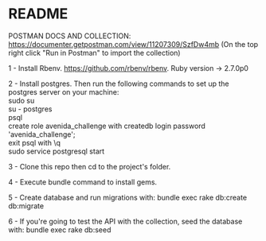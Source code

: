# README

POSTMAN DOCS AND COLLECTION: https://documenter.getpostman.com/view/11207309/SzfDw4mb
(On the top right click "Run in Postman" to import the collection)

1 - Install Rbenv. https://github.com/rbenv/rbenv. Ruby version -> 2.7.0p0

2 - Install postgres. Then run the following commands to set up the postgres server on your machine:<br />
  sudo su<br />
  su - postgres<br />
  psql<br />
  create role avenida_challenge with createdb login password 'avenida_challenge';<br />
  exit psql with \q<br />
  sudo service postgresql start<br />

3 - Clone this repo then cd to the project's folder.

4 - Execute bundle command to install gems.

5 - Create database and run migrations with: bundle exec rake db:create db:migrate

6 - If you're going to test the API with the collection, seed the database with: bundle exec rake db:seed

